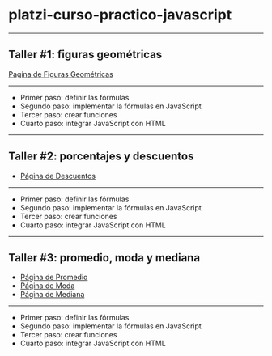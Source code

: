 # platzi-curso-practico-javascript

---

## Taller #1: figuras geométricas
[Pagína de Figuras Geométricas](https://jeanharo.github.io/platzi-curso-practico-javascript/figuras/figuras.html "Página de Figuras Geométricas")

---

- Primer paso: definir las fórmulas
- Segundo paso: implementar la fórmulas en JavaScript 
- Tercer paso: crear funciones
- Cuarto paso: integrar JavaScript con HTML

---

## Taller #2: porcentajes y descuentos
- [Página de Descuentos](https://jeanharo.github.io/platzi-curso-practico-javascript/descuentos/descuentos.html "Página de Descuentos")

---
- Primer paso: definir las fórmulas
- Segundo paso: implementar la fórmulas en JavaScript 
- Tercer paso: crear funciones
- Cuarto paso: integrar JavaScript con HTML
---
## Taller #3: promedio, moda y mediana
- [Página de Promedio](https://jeanharo.github.io/platzi-curso-practico-javascript/promedio_moda_mediana/promedio/promedio.html "Página de Promedio")
- [Página de Moda](https://jeanharo.github.io/platzi-curso-practico-javascript/promedio_moda_mediana/moda/moda.html "Página de Moda")
- [Página de Mediana](https://jeanharo.github.io/platzi-curso-practico-javascript/promedio_moda_mediana/mediana/mediana.html "Página de Mediana")
---
- Primer paso: definir las fórmulas
- Segundo paso: implementar la fórmulas en JavaScript 
- Tercer paso: crear funciones
- Cuarto paso: integrar JavaScript con HTML